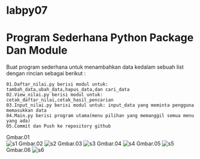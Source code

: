 # labpy07

# Program Sederhana Python Package Dan Module 
Buat program sederhana untuk menambahkan data kedalam sebuah list dengan rincian sebagai berikut :

    01.Daftar_nilai.py berisi modul untuk: tambah_data,ubah_data,hapus_data,dan cari_data
    02.View_nilai.py berisi modul untuk: cetak_daftar_nilai,cetak_hasil_pencarian
    03.Input_nilai.py berisi modul untuk: input_data yang meminta pengguna memasukkan data
    04.Main.py berisi program utama(menu pilihan yang memanggil semua menu yang ada)
    05.Commit dan Push ke repository github
Gmbar.01    
![s1](https://user-images.githubusercontent.com/53388439/72875306-8fde8d00-3d26-11ea-9f15-cd7064546da6.png)
Gmbar.02
![s2](https://user-images.githubusercontent.com/53388439/72875333-9ff66c80-3d26-11ea-950a-fc0b38293f3c.png)
Gmbar.03
![s3](https://user-images.githubusercontent.com/53388439/72875373-b69cc380-3d26-11ea-931a-bc9141c3f611.png)
Gmbar.04
![s4](https://user-images.githubusercontent.com/53388439/72875401-c5837600-3d26-11ea-8af5-0abefdcdaf37.png)
Gmbar.05
![s5](https://user-images.githubusercontent.com/53388439/72875440-db913680-3d26-11ea-86d4-6e28f99be5c7.png)
Gmbar.06
![s6](https://user-images.githubusercontent.com/53388439/72875470-e8158f00-3d26-11ea-8812-8e024a70e4e5.png)
